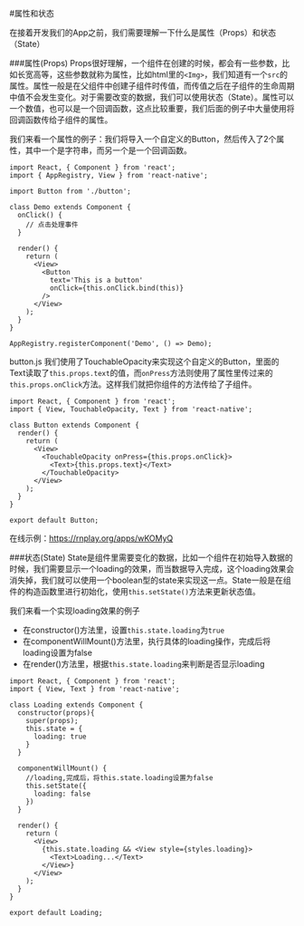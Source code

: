 #属性和状态

在接着开发我们的App之前，我们需要理解一下什么是属性（Props）和状态（State）

###属性(Props)
Props很好理解，一个组件在创建的时候，都会有一些参数，比如长宽高等，这些参数就称为属性，比如html里的`<Img>`，我们知道有一个`src`的属性。属性一般是在父组件中创建子组件时传值，而传值之后在子组件的生命周期中值不会发生变化。对于需要改变的数据，我们可以使用状态（State）。属性可以一个数值，也可以是一个回调函数，这点比较重要，我们后面的例子中大量使用将回调函数传给子组件的属性。

我们来看一个属性的例子：我们将导入一个自定义的Button，然后传入了2个属性，其中一个是字符串，而另一个是一个回调函数。

```
import React, { Component } from 'react';
import { AppRegistry, View } from 'react-native';

import Button from './button';

class Demo extends Component {
  onClick() {
    // 点击处理事件
  }
  
  render() {
    return (
      <View>
        <Button
          text='This is a button'
          onClick={this.onClick.bind(this)}
        />
      </View>
    );
  }
}

AppRegistry.registerComponent('Demo', () => Demo);
```

button.js
我们使用了TouchableOpacity来实现这个自定义的Button，里面的Text读取了`this.props.text`的值，而`onPress`方法则使用了属性里传过来的`this.props.onClick`方法。这样我们就把你组件的方法传给了子组件。
```
import React, { Component } from 'react';
import { View, TouchableOpacity, Text } from 'react-native';

class Button extends Component {
  render() {
    return (
      <View>
        <TouchableOpacity onPress={this.props.onClick}>
          <Text>{this.props.text}</Text>
        </TouchableOpacity>
      </View>
    );
  }
}

export default Button;

```

在线示例：https://rnplay.org/apps/wKOMyQ

###状态(State)
State是组件里需要变化的数据，比如一个组件在初始导入数据的时候，我们需要显示一个loading的效果，而当数据导入完成，这个loading效果会消失掉，我们就可以使用一个boolean型的state来实现这一点。State一般是在组件的构造函数里进行初始化，使用`this.setState()`方法来更新状态值。

我们来看一个实现loading效果的例子
* 在constructor()方法里，设置`this.state.loading`为`true`
* 在componentWillMount()方法里，执行具体的loading操作，完成后将loading设置为false
* 在render()方法里，根据`this.state.loading`来判断是否显示loading

```
import React, { Component } from 'react';
import { View, Text } from 'react-native';

class Loading extends Component {
  constructor(props){
    super(props);
    this.state = {
      loading: true
    }
  }
  
  componentWillMount() {
    //loading,完成后，将this.state.loading设置为false
    this.setState({
      loading: false
    })
  }
  
  render() {
    return (
      <View>
        {this.state.loading && <View style={styles.loading}>
          <Text>Loading...</Text>
        </View>}
      </View>
    );
  }
}

export default Loading;

```

